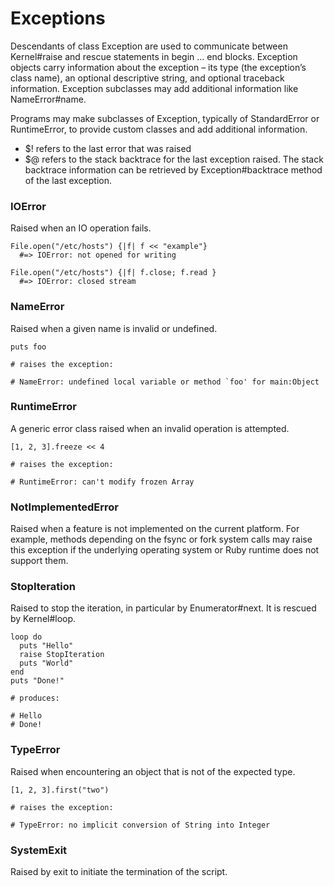 # Exceptions

Descendants of class Exception are used to communicate between Kernel#raise and rescue statements in begin ... end blocks. Exception objects carry information about the exception – its type (the exception’s class name), an optional descriptive string, and optional traceback information. Exception subclasses may add additional information like NameError#name.

Programs may make subclasses of Exception, typically of StandardError or RuntimeError, to provide custom classes and add additional information. 

- $! refers to the last error that was raised
- $@ refers to the stack backtrace for the last exception raised. The stack backtrace information can be retrieved by Exception#backtrace method of the last exception.

### IOError 
Raised when an IO operation fails.
```
File.open("/etc/hosts") {|f| f << "example"}
  #=> IOError: not opened for writing

File.open("/etc/hosts") {|f| f.close; f.read }
  #=> IOError: closed stream
```

### NameError 
Raised when a given name is invalid or undefined.
```
puts foo

# raises the exception:

# NameError: undefined local variable or method `foo' for main:Object
```

### RuntimeError 
A generic error class raised when an invalid operation is attempted.
```
[1, 2, 3].freeze << 4

# raises the exception:

# RuntimeError: can't modify frozen Array
```

### NotImplementedError 
Raised when a feature is not implemented on the current platform. For example, methods depending on the fsync or fork system calls may raise this exception if the underlying operating system or Ruby runtime does not support them.


### StopIteration 
Raised to stop the iteration, in particular by Enumerator#next. It is rescued by Kernel#loop.
```
loop do
  puts "Hello"
  raise StopIteration
  puts "World"
end
puts "Done!"

# produces:

# Hello
# Done!
```

### TypeError 
Raised when encountering an object that is not of the expected type.
```
[1, 2, 3].first("two")

# raises the exception:

# TypeError: no implicit conversion of String into Integer
```

### SystemExit 
Raised by exit to initiate the termination of the script.
